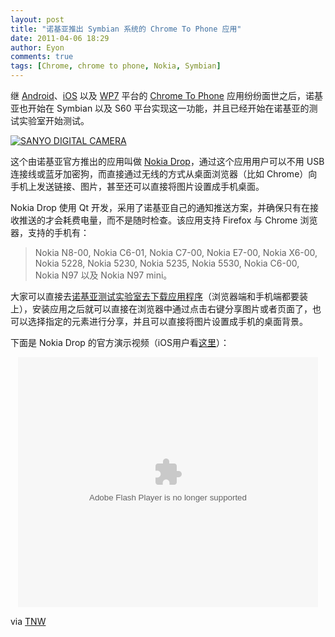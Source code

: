 ```yaml
---
layout: post
title: "诺基亚推出 Symbian 系统的 Chrome To Phone 应用"
date: 2011-04-06 18:29
author: Eyon
comments: true
tags: [Chrome, chrome to phone, Nokia, Symbian]
---
```

继 [Android](http://www.chromi.org/archives/4859)、[iOS](http://www.chromi.org/archives/11130) 以及 [WP7](http://www.chromi.org/archives/8931) 平台的 [Chrome To Phone](http://www.chromi.org/tag/chrome-to-phone) 应用纷纷面世之后，诺基亚也开始在 Symbian 以及 S60 平台实现这一功能，并且已经开始在诺基亚的测试实验室开始测试。

<a href="http://img.chromi.org/2011/04/SANYO-DIGITAL-CAMERA.jpeg">![](http://img.chromi.org/2011/04/SANYO-DIGITAL-CAMERA.jpeg "SANYO DIGITAL CAMERA")</a>

这个由诺基亚官方推出的应用叫做 [Nokia Drop](http://betalabs.nokia.com/apps/nokia-drop)，通过这个应用用户可以不用 USB 连接线或蓝牙加密狗，而直接通过无线的方式从桌面浏览器（比如 Chrome）向手机上发送链接、图片，甚至还可以直接将图片设置成手机桌面。

Nokia Drop 使用 Qt 开发，采用了诺基亚自己的通知推送方案，并确保只有在接收推送的才会耗费电量，而不是随时检查。该应用支持 Firefox 与 Chrome 浏览器，支持的手机有：


>Nokia N8-00, Nokia C6-01, Nokia C7-00, Nokia E7-00, Nokia X6-00, Nokia 5228, Nokia 5230, Nokia 5235, Nokia 5530, Nokia C6-00, Nokia N97 以及 Nokia N97 mini。


大家可以直接去[诺基亚测试实验室去下载应用程序](http://betalabs.nokia.com/apps/nokia-drop)（浏览器端和手机端都要装上），安装应用之后就可以直接在浏览器中通过点击右键分享图片或者页面了，也可以选择指定的元素进行分享，并且可以直接将图片设置成手机的桌面背景。

下面是 Nokia Drop 的官方演示视频（iOS用户看[这里](http://v.youku.com/v_show/id_XMjU2NzE2OTMy.html)）：<!--more-->
<p style="text-align: center;"><embed type="application/x-shockwave-flash" width="480" height="400" src="http://player.youku.com/player.php/sid/XMjU2NzE2OTMy/v.swf" quality="high" align="middle" allowscriptaccess="sameDomain"></embed>

via [TNW](http://thenextweb.com/mobile/2011/04/06/nokia-drop-brings-chrome-to-phone-functionality-to-symbian-devices/)
